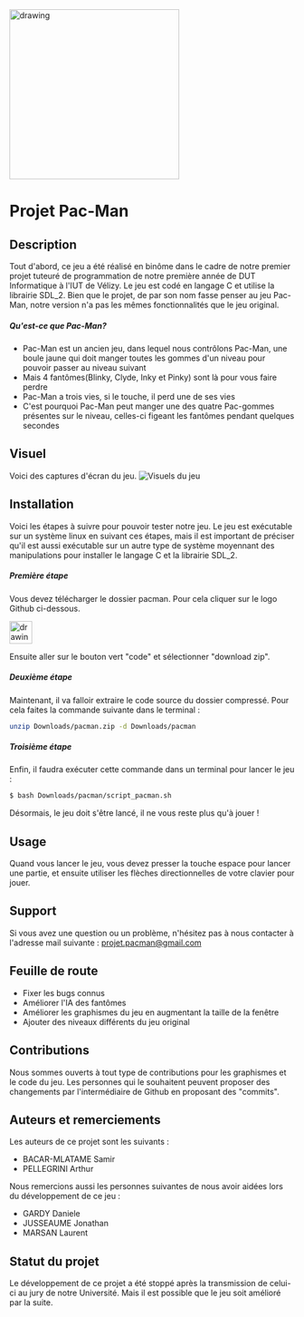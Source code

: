 <img src="https://i.goopics.net/juw6pg.png" alt="drawing" width="300" heigth="300"/>

Projet Pac-Man
==============================================================

Description
--------------------------------------------------------------

Tout d'abord, ce jeu a été réalisé en binôme dans le cadre de notre premier projet tuteuré de programmation de notre première année de DUT Informatique à l'IUT de Vélizy.
Le jeu est codé en langage C et utilise la librairie SDL_2.
Bien que le projet, de par son nom fasse penser au jeu Pac-Man, notre version n'a pas les mêmes fonctionnalités que le jeu original.

##### Qu'est-ce que Pac-Man? 

* Pac-Man est un ancien jeu, dans lequel nous contrôlons Pac-Man, une boule jaune qui doit manger toutes les gommes d'un niveau pour pouvoir passer au niveau suivant
* Mais 4 fantômes(Blinky, Clyde, Inky et Pinky) sont là pour vous faire perdre
* Pac-Man a trois vies, si le touche, il perd une de ses vies
* C'est pourquoi Pac-Man peut manger une des quatre Pac-gommes présentes sur le niveau, celles-ci figeant les fantômes pendant quelques secondes

Visuel
--------------------------------------------------------------

Voici des captures d'écran du jeu.
![Visuels du jeu][visuals]

Installation
--------------------------------------------------------------

Voici les étapes à suivre pour pouvoir tester notre jeu. 
Le jeu est exécutable sur un système linux en suivant ces étapes, mais il est important de préciser qu'il est aussi exécutable sur un autre type de système moyennant des manipulations pour installer le langage C et la librairie SDL_2.

##### Première étape

Vous devez télécharger le dossier pacman. Pour cela cliquer sur le logo Github ci-dessous.

[<img src="https://upload.wikimedia.org/wikipedia/commons/thumb/9/91/Octicons-mark-github.svg/2048px-Octicons-mark-github.svg.png" alt="drawing" width="40" heigth="40"/>](https://github.com/arthurpellegrini/pac-man)

Ensuite aller sur le bouton vert "code" et sélectionner "download zip".

##### Deuxième étape

Maintenant, il va falloir extraire le code source du dossier compressé. Pour cela faites la commande suivante dans le terminal : 
 ```sh
 unzip Downloads/pacman.zip -d Downloads/pacman
 ```

##### Troisième étape

Enfin, il faudra exécuter cette commande dans un terminal pour lancer le jeu : 

```sh
$ bash Downloads/pacman/script_pacman.sh
```

Désormais, le jeu doit s'être lancé, il ne vous reste plus qu'à jouer !

Usage
--------------------------------------------------------------

Quand vous lancer le jeu, vous devez presser la touche espace pour lancer une partie, et ensuite utiliser les flèches directionnelles de votre clavier pour jouer.

Support
--------------------------------------------------------------

Si vous avez une question ou un problème, n'hésitez pas à nous contacter à l'adresse mail suivante : projet.pacman@gmail.com

Feuille de route
--------------------------------------------------------------

* Fixer les bugs connus
* Améliorer l'IA des fantômes
* Améliorer les graphismes du jeu en augmentant la taille de la fenêtre
* Ajouter des niveaux différents du jeu original 


Contributions
--------------------------------------------------------------

Nous sommes ouverts à tout type de contributions pour les graphismes et le code du jeu. Les personnes qui le souhaitent peuvent proposer des changements par l'intermédiaire de Github en proposant des "commits".

Auteurs et remerciements
--------------------------------------------------------------

Les auteurs de ce projet sont les suivants : 

* BACAR-MLATAME Samir 
* PELLEGRINI Arthur

Nous remercions aussi les personnes suivantes de nous avoir aidées lors du développement de ce jeu : 

* GARDY Daniele 
* JUSSEAUME Jonathan
* MARSAN Laurent 

Statut du projet 
--------------------------------------------------------------

Le développement de ce projet a été stoppé après la transmission de celui-ci au jury de notre Université. Mais il est possible que le jeu soit amélioré par la suite.

[//]: # (Lien de référence utilisé dans le corps du Markdown)
[visuals]: https://i.goopics.net/89mj9g.png